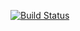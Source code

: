 [![Build Status](https://travis-ci.com/syvanpera/tiniblog.svg?branch=master)](https://travis-ci.com/syvanpera/tiniblog)
